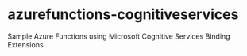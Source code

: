# azurefunctions-cognitiveservices
Sample Azure Functions using Microsoft Cognitive Services Binding Extensions
